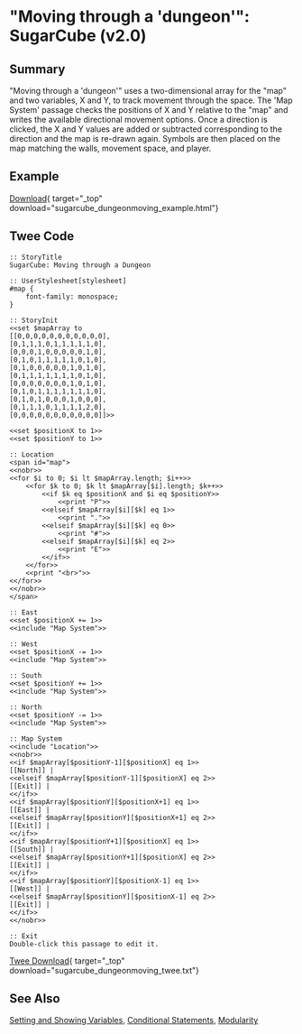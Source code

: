 # "Moving through a 'dungeon'": SugarCube (v2.0)

## Summary

"Moving through a 'dungeon'" uses a two-dimensional array for the "map" and two variables, X and Y, to track movement through the space. The 'Map System' passage checks the positions of X and Y relative to the "map" and writes the available directional movement options. Once a direction is clicked, the X and Y values are added or subtracted corresponding to the direction and the map is re-drawn again. Symbols are then placed on the map matching the walls, movement space, and player.

## Example

[Download](sugarcube_dungeonmoving_example.html){ target="_top" download="sugarcube_dungeonmoving_example.html"}

## Twee Code

```twee
:: StoryTitle
SugarCube: Moving through a Dungeon

:: UserStylesheet[stylesheet]
#map {
    font-family: monospace;
}

:: StoryInit
<<set $mapArray to
[[0,0,0,0,0,0,0,0,0,0,0],
[0,1,1,1,0,1,1,1,1,1,0],
[0,0,0,1,0,0,0,0,0,1,0],
[0,1,0,1,1,1,1,1,0,1,0],
[0,1,0,0,0,0,0,1,0,1,0],
[0,1,1,1,1,1,1,1,0,1,0],
[0,0,0,0,0,0,0,1,0,1,0],
[0,1,0,1,1,1,1,1,1,1,0],
[0,1,0,1,0,0,0,1,0,0,0],
[0,1,1,1,0,1,1,1,1,2,0],
[0,0,0,0,0,0,0,0,0,0,0]]>>

<<set $positionX to 1>>
<<set $positionY to 1>>

:: Location
<span id="map">
<<nobr>>
<<for $i to 0; $i lt $mapArray.length; $i++>>
    <<for $k to 0; $k lt $mapArray[$i].length; $k++>>
        <<if $k eq $positionX and $i eq $positionY>>
            <<print "P">>
        <<elseif $mapArray[$i][$k] eq 1>>
            <<print ".">>
        <<elseif $mapArray[$i][$k] eq 0>>
            <<print "#">>
        <<elseif $mapArray[$i][$k] eq 2>>
            <<print "E">>
        <</if>>
    <</for>>
    <<print "<br>">>
<</for>>
<</nobr>>
</span>

:: East
<<set $positionX += 1>>
<<include "Map System">>

:: West
<<set $positionX -= 1>>
<<include "Map System">>

:: South
<<set $positionY += 1>>
<<include "Map System">>

:: North
<<set $positionY -= 1>>
<<include "Map System">>

:: Map System
<<include "Location">>
<<nobr>>
<<if $mapArray[$positionY-1][$positionX] eq 1>>
[[North]] |
<<elseif $mapArray[$positionY-1][$positionX] eq 2>>
[[Exit]] |
<</if>>
<<if $mapArray[$positionY][$positionX+1] eq 1>>
[[East]] |
<<elseif $mapArray[$positionY][$positionX+1] eq 2>>
[[Exit]] |
<</if>>
<<if $mapArray[$positionY+1][$positionX] eq 1>>
[[South]] |
<<elseif $mapArray[$positionY+1][$positionX] eq 2>>
[[Exit]] |
<</if>>
<<if $mapArray[$positionY][$positionX-1] eq 1>>
[[West]] |
<<elseif $mapArray[$positionY][$positionX-1] eq 2>>
[[Exit]] |
<</if>>
<</nobr>>

:: Exit
Double-click this passage to edit it.

```

[Twee Download](sugarcube_dungeonmoving_twee.txt){ target="_top" download="sugarcube_dungeonmoving_twee.txt"}

## See Also

[Setting and Showing Variables](../../settingandshowing/sugarcube/sugarcube_settingandshowing.md),
[Conditional Statements](../../conditionalstatements/sugarcube/sugarcube_conditionalstatements.md), [Modularity](../../modularity/sugarcube/sugarcube_modularity.md)
